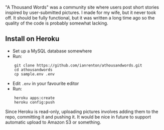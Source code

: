 
"A Thousand Words" was a community site where users post short stories inspired by user-submitted pictures. I made for my wife, but it never took off. It should be fully functional, but it was written a long time ago so the quality of the code is probably somewhat lacking.

Install on Heroku
-----------------

* Set up a MySQL database somewhere
* Run:

```
    git clone https://github.com/ianrenton/athousandwords.git
    cd athousandwords
    cp sample.env .env
```
* Edit `.env` in your favourite editor
* Run:

```
    heroku apps:create
    heroku config:push
```
Since Heroku is read-only, uploading pictures involves adding them to the repo, committing it and pushing it. It would be nice in future to support automatic upload to Amazon S3 or something.
